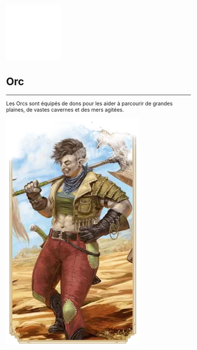 <div class="icon-container">
  <img src="../_media/especes/Orc.png" alt="Orc" class="icon-r-title" data-no-zoom />

# Orc <!-- {docsify-ignore} -->

</div>

---

<div class="bloc-pres">
<div class="bloc-texte">
  <div class="texte">
    <p>Les Orcs sont équipés de dons pour les aider à parcourir de grandes plaines, de vastes cavernes et des mers agitées.</p>
  </div>
  </div>
  <img src="../_media/especes/pres-orc.png" alt="Orc" class="img-pres" data-no-zoom />
</div>